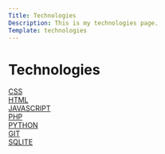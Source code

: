 ```yaml
---
Title: Technologies
Description: This is my technologies page.
Template: technologies
---
```

Technologies
==========================
<div class="box">
  <a href="../content/technology/css.md">CSS</a>
</div>

<div class="box two column">
  <a href="../content/technology/html.md">HTML</a>
</div>

<div class="box two column">
  <a href="../content/technology/javascript.md">JAVASCRIPT</a>
</div>

<div class="box">
  <a href="../content/technology/php.md">PHP</a>
</div>

<div class="box full">
  <a href="../content/technology/python.md">PYTHON</a>
</div>

<div class="box">
  <a href="../content/technology/git.md">GIT</a>
</div>

<div class="box two column">
  <a href="../content/technology/sqlite.md">SQLITE</a>
</div>